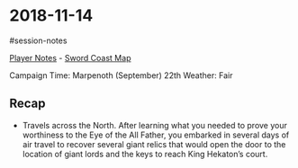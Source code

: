 # 2018-11-14

\#session-notes 

[Player Notes](https://docs.google.com/document/d/1flIOt9zdcujPfELxJ2z20Bst9zLwX4JnkvmETBPIbRU/edit#heading=h.qklgz8xzl35d) - [Sword Coast Map](https://cdn.discordapp.com/attachments/780951050278010910/799399197442965604/skt03-thenorth.jpg)

Campaign Time: Marpenoth (September) 22th
Weather: Fair

## Recap

* Travels across the North. After learning what you needed to prove your worthiness to the Eye of the All Father, you embarked in several days of air travel to recover several giant relics that would open the door to the location of giant lords and the keys to reach King Hekaton’s court.
